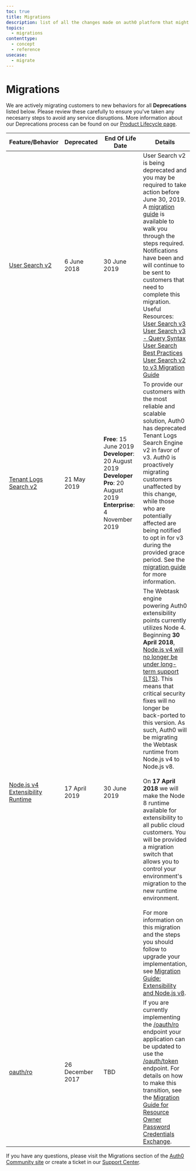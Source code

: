 ```yaml
---
toc: true
title: Migrations
description: list of all the changes made on auth0 platform that might affect customers
topics:
  - migrations
contenttype:
  - concept
  - reference
usecase:
  - migrate
---
```


# Migrations

We are actively migrating customers to new behaviors for all **Deprecations** listed below. Please review these carefully to ensure you've taken any necesarry steps to avoid any service disruptions. More information about our Deprecations process can be found on our [Product Lifecycle page](/product-lifecycle).

<table class="table">
  <thead>
    <tr>
      <th style="width: 156px;">Feature/Behavior</th>
      <th style="width: 100px;">Deprecated</th>
      <th style="width: 233px;">End Of Life Date</th>
      <th>Details</th>
    </tr>
  </thead>
  <tbody>
    <tr>
      <td><a href="/users/search/v3/migrate-search-v2-v3">User Search v2</a></td>
      <td>6 June 2018</td>
      <td>30 June 2019</td>
      <td>User Search v2 is being deprecated and you may be required to take action before June 30, 2019. A <a href="/users/search/v3/migrate-search-v2-v3">migration guide</a> is available to walk you through the steps required. Notifications have been and will continue to be sent to customers that need to complete this migration.<br>Useful Resources:<br>
        <a href="/users/search/v3">User Search v3</a><br>
        <a href="/users/search/v3/query-syntax">User Search v3 - Query Syntax</a><br>
        <a href="/best-practices/search-best-practices">User Search Best Practices</a><br>
        <a href="/users/search/v3/migrate-search-v2-v3">User Search v2 to v3 Migration Guide</a><br>
      </td>
    </tr>
    <tr>
      <td><a href="/logs/migrate-logs-v2-v3">Tenant Logs Search v2</a></td>
      <td>21 May 2019</td>
      <td>
        <b>Free</b>: 15 June 2019<br>
        <b>Developer</b>: 20 August 2019<br>
        <b>Developer Pro</b>: 20 August 2019<br>
        <b>Enterprise</b>: 4 November 2019
      </td>
      <td>To provide our customers with the most reliable and scalable solution, Auth0 has deprecated Tenant Logs Search Engine v2 in favor of v3. Auth0 is proactively migrating customers unaffected by this change, while those who are potentially affected are being notified to opt in for v3 during the provided grace period.  See the <a href="/logs/migrate-logs-v2-v3">migration guide</a> for more information.</td>
    </tr>
    <tr>
      <td><a href="/migrations/guides/extensibility-node8">Node.js v4 Extensibility Runtime</a></td>
      <td>17 April 2019</td>
      <td>30 June 2019</td>
      <td>
        The Webtask engine powering Auth0 extensibility points currently utilizes Node 4. Beginning <strong>30 April 2018</strong>, <a href="https://github.com/nodejs/Release#release-schedule">Node.js v4 will no longer be under long-term support (LTS)</a>. This means that critical security fixes will no longer be back-ported to this version. As such, Auth0 will be migrating the Webtask runtime from Node.js v4 to Node.js v8.<br><br>On <strong>17 April 2018</strong> we will make the Node 8 runtime available for extensibility to all public cloud customers. You will be provided a migration switch that allows you to control your environment's migration to the new runtime environment.<br><br>For more information on this migration and the steps you should follow to upgrade your implementation, see <a href="/migrations/guides/extensibility-node8">Migration Guide: Extensibility and Node.js v8</a>.
      </td>
    </tr>
    <tr>
      <td><a href="/migrations/guides/migration-oauthro-oauthtoken">oauth/ro</a></td>
      <td>26 December 2017</td>
      <td>TBD</td>
      <td>
        If you are currently implementing the <a href="/api/authentication#resource-owner">/oauth/ro</a> endpoint your application can be updated to use the <a href="/api/authentication#authorization-code">/oauth/token</a> endpoint. For details on how to make this transition, see the <a href="/migrations/guides/migration-oauthro-oauthtoken">Migration Guide for Resource Owner Password Credentials Exchange</a>.
      </td>
    </tr>
  </tbody>
</table>

If you have any questions, please visit the Migrations section of the [Auth0 Community site](https://community.auth0.com/c/auth0-community/Migrations) or create a ticket in our [Support Center](${env.DOMAIN_URL_SUPPORT}).
